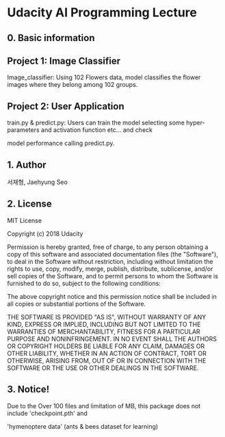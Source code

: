 # Udacity AI Programming Lecture

## 0. Basic information

## Project 1: Image Classifier

Image_classifier: Using 102 Flowers data, model classifies the flower images where they belong among 102 groups.

## Project 2: User Application

train.py & predict.py: Users can train the model selecting some hyper-parameters and activation function etc... and check 

model performance calling predict.py.

## 1. Author

서재형, Jaehyung Seo

## 2. License

MIT License

Copyright (c) 2018 Udacity

Permission is hereby granted, free of charge, to any person obtaining a copy
of this software and associated documentation files (the "Software"), to deal
in the Software without restriction, including without limitation the rights
to use, copy, modify, merge, publish, distribute, sublicense, and/or sell
copies of the Software, and to permit persons to whom the Software is
furnished to do so, subject to the following conditions:

The above copyright notice and this permission notice shall be included in all
copies or substantial portions of the Software.

THE SOFTWARE IS PROVIDED "AS IS", WITHOUT WARRANTY OF ANY KIND, EXPRESS OR
IMPLIED, INCLUDING BUT NOT LIMITED TO THE WARRANTIES OF MERCHANTABILITY,
FITNESS FOR A PARTICULAR PURPOSE AND NONINFRINGEMENT. IN NO EVENT SHALL THE
AUTHORS OR COPYRIGHT HOLDERS BE LIABLE FOR ANY CLAIM, DAMAGES OR OTHER
LIABILITY, WHETHER IN AN ACTION OF CONTRACT, TORT OR OTHERWISE, ARISING FROM,
OUT OF OR IN CONNECTION WITH THE SOFTWARE OR THE USE OR OTHER DEALINGS IN THE
SOFTWARE.

## 3. Notice!

Due to the Over 100 files and limitation of MB, this package does not include 'checkpoint.pth' and

'hymenoptere data' (ants & bees dataset for learning)


